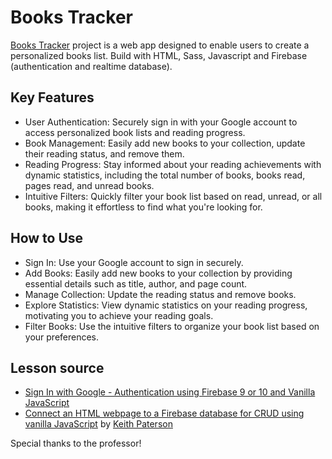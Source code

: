 # Books Tracker

[Books Tracker](https://books-tracker-arianagg.netlify.app/) project is a web app designed to enable users to create a personalized books list. Build with HTML, Sass, Javascript and Firebase (authentication and realtime database).

## Key Features
- User Authentication: Securely sign in with your Google account to access personalized book lists and reading progress.
- Book Management: Easily add new books to your collection, update their reading status, and remove them.
- Reading Progress: Stay informed about your reading achievements with dynamic statistics, including the total number of books, books read, pages read, and unread books.
- Intuitive Filters: Quickly filter your book list based on read, unread, or all books, making it effortless to find what you're looking for.

## How to Use
- Sign In: Use your Google account to sign in securely.
- Add Books: Easily add new books to your collection by providing essential details such as title, author, and page count.
- Manage Collection: Update the reading status and remove books.
- Explore Statistics: View dynamic statistics on your reading progress, motivating you to achieve your reading goals.
- Filter Books: Use the intuitive filters to organize your book list based on your preferences.

## Lesson source

- [Sign In with Google - Authentication using Firebase 9 or 10 and Vanilla JavaScript](https://www.youtube.com/watch?v=vuLTzi17k14) 
- [Connect an HTML webpage to a Firebase database for CRUD using vanilla JavaScript](https://www.youtube.com/watch?v=_p4Hgzm_oNQ) 
by [Keith Paterson](https://www.youtube.com/@kpatelearn)

Special thanks to the professor!
